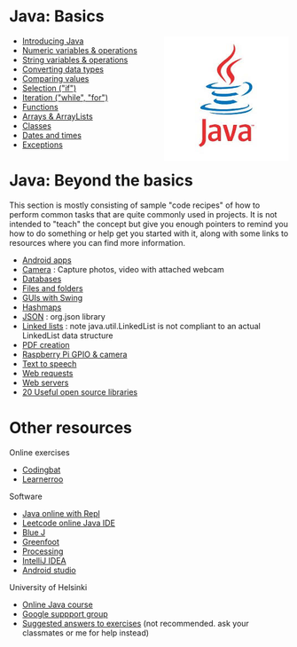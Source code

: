 # Java: Basics

<img src="img/java-logo.jpg" style="float:right">

* [Introducing Java](01-intro.md)
* [Numeric variables & operations](02-numbers.md)
* [String variables & operations](03-strings.md)
* [Converting data types](04-casting.md)
* [Comparing values](05-comparing.md)
* [Selection ("if")](06-selection.md)
* [Iteration ("while", "for")](07-iteration.md)
* [Functions](08-functions.md)
* [Arrays & ArrayLists](09-arrays.md)
* [Classes](java-classes.md)
* [Dates and times](java-datetime.md)
* [Exceptions](java-exceptions.md)

# Java: Beyond the basics

This section is mostly consisting of sample "code recipes" of how to perform common tasks that are quite commonly used in projects. It is not intended to "teach" the concept but give you enough pointers to remind you how to do something or help get you started with it, along with some links to resources where you can find more information.

* [Android apps](android.md)
* [Camera](http://webcam-capture.sarxos.pl/) : Capture photos, video with attached webcam
* [Databases](databases.md)
* [Files and folders](files-and-folders.md)
* [GUIs with Swing](swing.md)
* [Hashmaps](hashmaps.md)
* [JSON](json-data.md) : org.json library
* [Linked lists](linkedlists.md) : note java.util.LinkedList is not compliant to an actual LinkedList data structure
* [PDF creation](pdf.md)
* [Raspberry Pi GPIO & camera](raspberrypi.md)
* [Text to speech](speech.md)
* [Web requests](webrequests.md)
* [Web servers](jetty.md)
* [20 Useful open source libraries](https://dzone.com/articles/20-useful-open-source-libraries-for-java-programme)

# Other resources

Online exercises

* [Codingbat](https://codingbat.com/java)
* [Learnerroo](https://www.learneroo.com/modules/11)

Software

* [Java online with Repl](https://repl.it/languages/java)
* [Leetcode online Java IDE](https://leetcode.com/playground/new)
* [Blue J](http://www.bluej.org)
* [Greenfoot](https://www.greenfoot.org)
* [Processing](http://www.processing.org)
* [IntelliJ IDEA](https://www.jetbrains.com/idea/)
* [Android studio](https://developer.android.com/studio/index.html)

University of Helsinki

* [Online Java course](http://mooc.fi/courses/2013/programming-part-1/)
* [Google suppport group](https://groups.google.com/forum/#!forum/moocfi)
* [Suggested answers to exercises](https://github.com/giusepped/oo-programming-java-part-I-Helsinki) (not recommended. ask your classmates or me for help instead)

